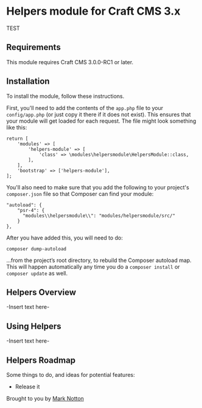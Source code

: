 # Helpers module for Craft CMS 3.x

TEST

## Requirements

This module requires Craft CMS 3.0.0-RC1 or later.

## Installation

To install the module, follow these instructions.

First, you'll need to add the contents of the `app.php` file to your `config/app.php` (or just copy it there if it does not exist). This ensures that your module will get loaded for each request. The file might look something like this:
```
return [
    'modules' => [
        'helpers-module' => [
            'class' => \modules\helpersmodule\HelpersModule::class,
        ],
    ],
    'bootstrap' => ['helpers-module'],
];
```
You'll also need to make sure that you add the following to your project's `composer.json` file so that Composer can find your module:

    "autoload": {
        "psr-4": {
          "modules\\helpersmodule\\": "modules/helpersmodule/src/"
        }
    },

After you have added this, you will need to do:

    composer dump-autoload
 
 …from the project’s root directory, to rebuild the Composer autoload map. This will happen automatically any time you do a `composer install` or `composer update` as well.

## Helpers Overview

-Insert text here-

## Using Helpers

-Insert text here-

## Helpers Roadmap

Some things to do, and ideas for potential features:

* Release it

Brought to you by [Mark Notton](www.marknotton.uk)
